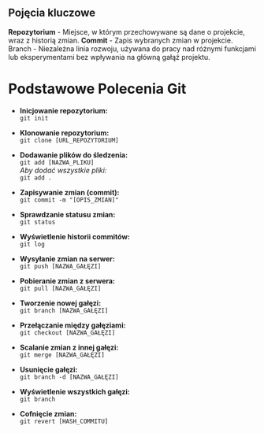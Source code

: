 ## Pojęcia kluczowe 
**Repozytorium** - Miejsce, w którym przechowywane są dane o projekcie, wraz z historią zmian. **Commit** - Zapis wybranych zmian w projekcie. 
Branch  - Niezależna linia rozwoju, używana do pracy nad różnymi funkcjami lub eksperymentami bez wpływania na główną gałąź projektu.

# Podstawowe Polecenia Git

- **Inicjowanie repozytorium:**  
  `git init`

- **Klonowanie repozytorium:**  
  `git clone [URL_REPOZYTORIUM]`

- **Dodawanie plików do śledzenia:**  
  `git add [NAZWA_PLIKU]`  
  *Aby dodać wszystkie pliki:*  
  `git add .`

- **Zapisywanie zmian (commit):**  
  `git commit -m "[OPIS_ZMIAN]"`

- **Sprawdzanie statusu zmian:**  
  `git status`

- **Wyświetlenie historii commitów:**  
  `git log`

- **Wysyłanie zmian na serwer:**  
  `git push [NAZWA_GAŁĘZI]`

- **Pobieranie zmian z serwera:**  
  `git pull [NAZWA_GAŁĘZI]`

- **Tworzenie nowej gałęzi:**  
  `git branch [NAZWA_GAŁĘZI]`

- **Przełączanie między gałęziami:**  
  `git checkout [NAZWA_GAŁĘZI]`

- **Scalanie zmian z innej gałęzi:**  
  `git merge [NAZWA_GAŁĘZI]`

- **Usunięcie gałęzi:**  
  `git branch -d [NAZWA_GAŁĘZI]`

- **Wyświetlenie wszystkich gałęzi:**  
  `git branch`

- **Cofnięcie zmian:**  
  `git revert [HASH_COMMITU]`


